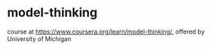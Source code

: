 # model-thinking
course at https://www.coursera.org/learn/model-thinking/, offered by University of Michigan
